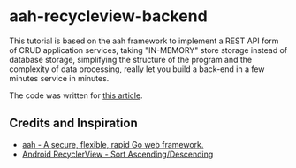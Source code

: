 # aah-recycleview-backend

This tutorial is based on the aah framework to implement a REST API form of CRUD application services, taking "IN-MEMORY" store storage instead of database storage, simplifying the structure of the program and the complexity of data processing, really let you build a back-end in a few minutes service in minutes.

The code was written for [this article](https://www.worldlink.com.cn/post/write-a-rest-api-service-for-android-app-with-go-micro-framework-aah.html).

## Credits and Inspiration

* [aah - A secure, flexible, rapid Go web framework.](https://aahframework.org/)
* [Android RecyclerView - Sort Ascending/Descending](https://github.com/dvinfosys/Android-RecyclerView-Sort-Ascending-Descending)